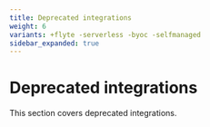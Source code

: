 ```yaml
---
title: Deprecated integrations
weight: 6
variants: +flyte -serverless -byoc -selfmanaged
sidebar_expanded: true
---
```


# Deprecated integrations

This section covers deprecated integrations.